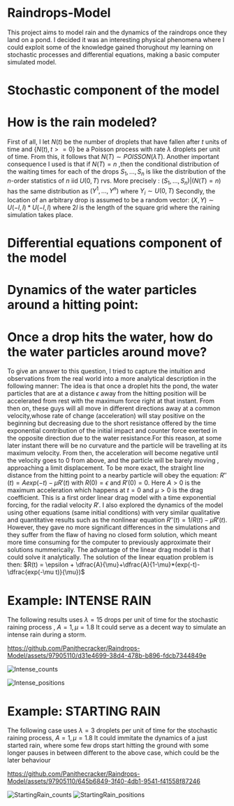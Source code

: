 # Raindrops-Model
This project aims to model rain and the dynamics of the raindrops once they land on a pond. I decided it was an interesting physical phenomena where I could exploit some of the knowledge gained thorughout my learning on stochastic processes and differential equations, making a basic computer simulated model.
# Stochastic component of the model 
# How is the rain modeled? 
First of all, I let $N(t)$ be the number of droplets that have fallen after $t$ units of time and $`\{N(t),t>=0\}`$ be a Poisson process with rate $\lambda$ droplets per unit of time. 
From this, it follows that $N(T) \sim POISSON(\lambda T)$. 
Another important consequence I used is that if $N(T) = n$ ,then the conditional distribution of the waiting times for each of the drops $S_1,...,S_n$ is like the distribution of the $n$-order statistics of $n$ iid $U(0,T)$ rvs. More precisely : $(S_1,...,S_n)|(N(T) = n)$ has the same distribution as  $(Y^1,...,Y^n)$ where $Y_i \sim U(0,T)$
Secondly, the location of an arbitrary drop is assumed to be a random vector: $(X,Y) \sim U(-l,l)*U(-l,l)$ where $2l$ is the length of the square grid where the raining simulation takes place.
# Differential equations component of the model
# Dynamics of the water particles around a hitting point:
# Once a drop hits the water, how do the water particles around move?
To give an answer to this question, I tried to capture the intuition and observations from the real world into a more analytical description in the following manner:
The idea is that once a droplet hits the pond, the water particles that are at a distance $\epsilon$ away from the hitting position will be accelerated from rest with the maximum force right at that instant. From then on, these guys will all move in different directions away at a common velocity,whose rate of change (acceleration) will stay positive on the beginning but decreasing due to the short resistance offered by the time exponential contribution of the initial impact and counter force exerted in the opposite direction due to the water resistance.For this reason, at some later instant there will be no curvature and the particle will be travelling at its maximum velocity. From then, the acceleration will become negative until the velocity goes to 0 from above, and the particle will be barely moving , approaching a limit displacement. To be more exact, the straight line distance from the hitting point to a nearby particle will obey the equation:
$R''(t) = Aexp(-t) -\mu R'(t)$ with $R(0) = \epsilon$ and $R'(0) = 0$. Here $A > 0$ is the maximum acceleration which happens at $t = 0$ and $\mu >0$ is the drag coefficient. This is a first order linear drag model with a time exponential forcing, for the radial velocity $R'$. I also explored the dynamics of the model using other equations (same initial conditions) with very similar qualitative and quantitative results such as the nonlinear equation $R''(t) = 1/R(t) -\mu R'(t)$. However, they gave no more significant differences in the simulations and they suffer from the flaw of having no closed form solution, which meant more time consuming for the computer to previously approximate their solutions nummerically. The advantage of the linear drag model is that I could solve it analytically. The solution of the linear equation problem is then:
$R(t) = \epsilon + \dfrac{A}{\mu}+\dfrac{A}{1-\mu}*(exp(-t)-\dfrac{exp(-\mu t)}{\mu})$






# Example: INTENSE RAIN 
The following results uses $\lambda = 15$ drops per unit of time for the stochastic raining process , $A =1, \mu = 1.8$
It could serve as a decent way to simulate an intense rain during a storm.

https://github.com/Panithecracker/Raindrops-Model/assets/97905110/d31e4699-38d4-478b-b896-fdcb7344849e

![Intense_counts](https://github.com/Panithecracker/Raindrops-Model/assets/97905110/607e529e-782d-4c48-b8eb-8a414c1fc7f5)

![Intense_positions](https://github.com/Panithecracker/Raindrops-Model/assets/97905110/a8613534-5f44-40d5-8056-d70ffd5b87dc)

# Example: STARTING RAIN
The following case uses $\lambda = 3$ droplets per unit of time for the stochastic raining process, $A = 1, \mu = 1.8$
It could immitate the dynamics of a just started rain, where some few drops start hitting the ground with some longer pauses in between different to the above case, which could be the later behaviour

https://github.com/Panithecracker/Raindrops-Model/assets/97905110/645b6849-3f40-4db1-9541-f41558f87246

![StartingRain_counts](https://github.com/Panithecracker/Raindrops-Model/assets/97905110/802745a6-68be-4016-bcda-bd0ed7c4ac24)
![StartingRain_positions](https://github.com/Panithecracker/Raindrops-Model/assets/97905110/125eb1b1-1ed8-4b8f-b36c-ef16f958e151)





